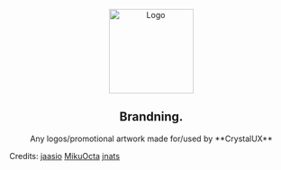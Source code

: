<p align="center">
  <a href="https://github.com/crystalux-project/branding">
    <img src="https://github.com/crystalux-project/branding/blob/main/crystalux-logo-minimal.png?" alt="Logo" width="150" height="150">
  </a>
</p>
<p align="center"> 
<h2 align="center"> Brandning. </h2>
</p>
<p align="center"> Any logos/promotional artwork made for/used by **CrystalUX** </p>

Credits:
[jaasio](https://github.com/jaasio)
[MikuOcta](https://github.com/MikuOcta)
[jnats](https://github.com/jnats)
